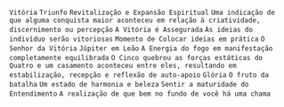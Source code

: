 `Vitória` `Triunfo` `Revitalização e Expansão Espiritual` `Uma indicação de
que alguma conquista maior aconteceu em relação à criatividade, discernimento
ou percepção` `A Vitória é Assegurada` `Às ideias do indivíduo serão
vitoriosas` `Momento de Colocar ideias em prática` `O Senhor da Vitória`
`Júpiter em Leão` `A Energia do fogo em manifestação completamente
equilibrada` `O Cinco quebrou as forças estáticas do Quatro e um casamento
aconteceu entre eles, resultando em estabilização, recepção e reflexão de
auto-apoio` `Glória` `O fruto da batalha` `Um estado de harmonia e beleza`
`Sentir a maturidade do Entendimento` `A realização de que bem no fundo de
você há uma chama`

